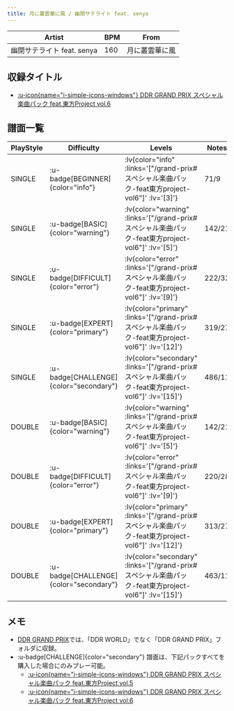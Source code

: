 ```yaml
---
title: 月に叢雲華に風 / 幽閉サテライト feat. senya
---
```


|Artist|BPM|From|
|------|---|----|
|幽閉サテライト feat. senya|160|月に叢雲華に風|

## 収録タイトル

- [ :u-icon{name="i-simple-icons-windows"} DDR GRAND PRIX スペシャル楽曲パック feat.東方Project vol.6](/grand-prix#スペシャル楽曲パック-feat東方project-vol6)

## 譜面一覧

|PlayStyle|Difficulty|Levels|Notes|Movie|
|---------|----------|------|-----|-----|
|SINGLE| :u-badge[BEGINNER]{color="info"} | :lv{color="info" :links='["/grand-prix#スペシャル楽曲パック-feat東方project-vol6"]' :lv='[3]'} |71/9||
|SINGLE| :u-badge[BASIC]{color="warning"} | :lv{color="warning" :links='["/grand-prix#スペシャル楽曲パック-feat東方project-vol6"]' :lv='[5]'} |142/21||
|SINGLE| :u-badge[DIFFICULT]{color="error"} | :lv{color="error" :links='["/grand-prix#スペシャル楽曲パック-feat東方project-vol6"]' :lv='[9]'} |222/32||
|SINGLE| :u-badge[EXPERT]{color="primary"} | :lv{color="primary" :links='["/grand-prix#スペシャル楽曲パック-feat東方project-vol6"]' :lv='[12]'} |319/27||
|SINGLE| :u-badge[CHALLENGE]{color="secondary"} | :lv{color="secondary" :links='["/grand-prix#スペシャル楽曲パック-feat東方project-vol6"]' :lv='[15]'} |486/11||
|DOUBLE| :u-badge[BASIC]{color="warning"} | :lv{color="warning" :links='["/grand-prix#スペシャル楽曲パック-feat東方project-vol6"]' :lv='[5]'} |142/21||
|DOUBLE| :u-badge[DIFFICULT]{color="error"} | :lv{color="error" :links='["/grand-prix#スペシャル楽曲パック-feat東方project-vol6"]' :lv='[9]'} |220/28||
|DOUBLE| :u-badge[EXPERT]{color="primary"} | :lv{color="primary" :links='["/grand-prix#スペシャル楽曲パック-feat東方project-vol6"]' :lv='[12]'} |313/27||
|DOUBLE| :u-badge[CHALLENGE]{color="secondary"} | :lv{color="secondary" :links='["/grand-prix#スペシャル楽曲パック-feat東方project-vol6"]' :lv='[15]'} |463/11||

## メモ

- [DDR GRAND PRIX](/grand-prix)では、「DDR WORLD」でなく「DDR GRAND PRIX」フォルダに収録。
- :u-badge[CHALLENGE]{color="secondary"} 譜面は、下記パックすべてを購入した場合にのみプレー可能。
  - [ :u-icon{name="i-simple-icons-windows"} DDR GRAND PRIX スペシャル楽曲パック feat.東方Project vol.5](/grand-prix#スペシャル楽曲パック-feat東方project-vol5)
  - [ :u-icon{name="i-simple-icons-windows"} DDR GRAND PRIX スペシャル楽曲パック feat.東方Project vol.6](/grand-prix#スペシャル楽曲パック-feat東方project-vol6)

